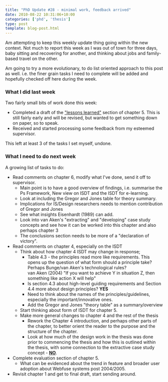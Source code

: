 ```yaml
---
title: "PhD Update #28 - minimal work, feedback arrived"
date: 2010-08-22 10:31:06+10:00
categories: ['phd', 'thesis']
type: post
template: blog-post.html
---
```

Am attempting to keep this weekly update thing going within the new context. Not much to report this week as I was out of town for three days, baby sitting and recovering for another, and thinking about jobs and family-based travel on the other.

Am going to try a more evolutionary, to do list oriented approach to this post as well. i.e. the finer grain tasks I need to complete will be added and hopefully checked off here during the week.

### What I did last week

Two fairly small bits of work done this week:

- Completed a draft of the ["lessons learned"](/blog2/2010/08/19/lessons-learned-from-webfuse-2000-onwards/) section of chapter 5. 
    This is still fairly early and will be revised, but wanted to get something down on paper, so to speak.
- Received and started processing some feedback from my esteemed supervisor.

This left at least 3 of the tasks I set myself, undone.

### What I need to do next week

A growing list of tasks to do:

- Read comments on chapter 6, modify what I've done, send it off to supervisor.
    - Main point is to have a good overview of findings, i.e. summarise the Ps Framework, New view on ISDT and the ISDT for e-learning.
    - Look at including the Gregor and Jones table for theory summary.
    - Implications for IS/Design researchers needs to mention contribution of Gregor and Jones
    - See what insights Eisenhardt (1989) can add.
    - Look into van Aken's "extracting" and "developing" case study concepts and see how it can be worked into this chapter and also perhaps chapter 3
    - The conclusions section needs to be more of a "declaration of victory".
- Read comments on chapter 4, especially on the ISDT
    - Think about how chapter 4 ISDT may change in response;
        - Table 4.3 - the principles read more like requirements. This opens up the question of what form should a principle take? Perhaps Bunge/van Aken's technological rules?  
            van Aken (2004) "If you want to achieve Y in situation Z, then something like action X will help"
        - Is section 4.3 about high-level guiding requirements and Section 4.4 more about design principles? **YES**
        - Need to think about the names of the principles/guidelines, especially the important/innovative ones.
        - Add the Gregor and Jones "theory table" as a summary/overview
    - Start thinking about form of ISDT for chapter 5.
    - Make more general changes to chapter 4 and the rest of the thesis
        - Rework the Chapter 4 introduction, and perhaps other parts of the chapter, to better orient the reader to the purpose and the structure of the chapter.
        - Look at how much of the design work in the thesis was done prior to commencing the thesis and how this is outlined within the thesis, with some connection to the extractive case study concept - **[NO](/blog2/2010/08/22/extracting-case-study-research-and-multiple-contexts/)**.
- Complete evaluation section of chapter 5.
    - What can be evidenced about the trend in feature and broader user adoption about Webfuse systems post 2004/2005.
- Revisit chapter 1 and get to final draft, start sending around.